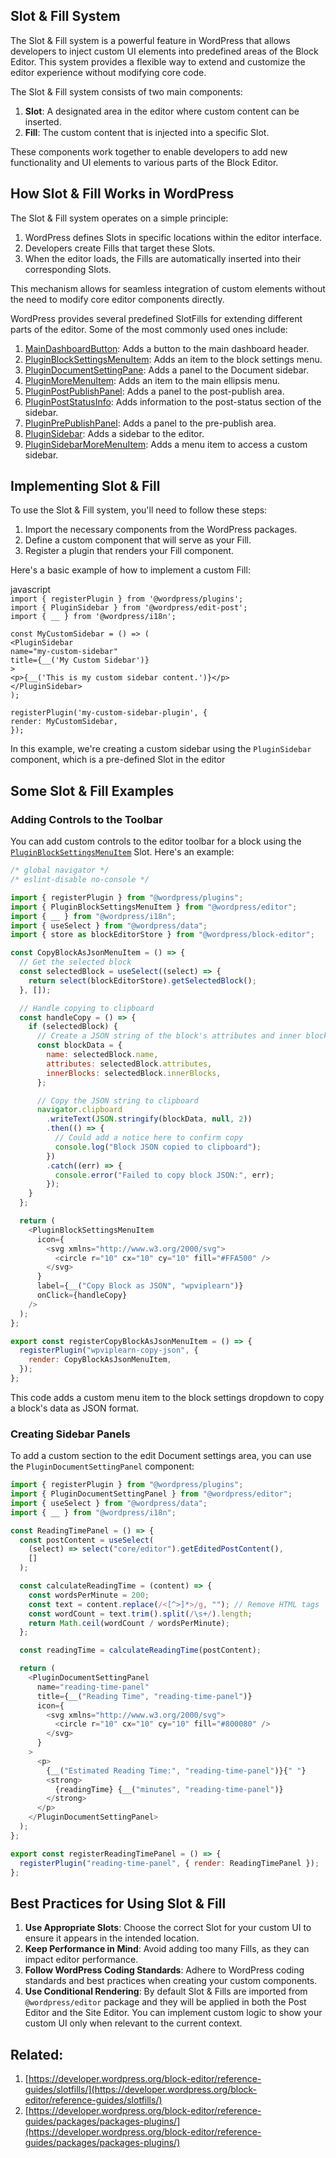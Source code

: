 ## **Slot & Fill System**

The Slot & Fill system is a powerful feature in WordPress that allows developers to inject custom UI elements into predefined areas of the Block Editor. This system provides a flexible way to extend and customize the editor experience without modifying core code.

The Slot & Fill system consists of two main components:

1. **Slot**: A designated area in the editor where custom content can be inserted.
2. **Fill**: The custom content that is injected into a specific Slot.

These components work together to enable developers to add new functionality and UI elements to various parts of the Block Editor.

## **How Slot & Fill Works in WordPress**

The Slot & Fill system operates on a simple principle:

1. WordPress defines Slots in specific locations within the editor interface.
2. Developers create Fills that target these Slots.
3. When the editor loads, the Fills are automatically inserted into their corresponding Slots.

This mechanism allows for seamless integration of custom elements without the need to modify core editor components directly.

WordPress provides several predefined SlotFills for extending different parts of the editor. Some of the most commonly used ones include:

1. [MainDashboardButton](https://developer.wordpress.org/block-editor/reference-guides/slotfills/main-dashboard-button/): Adds a button to the main dashboard header.
2. [PluginBlockSettingsMenuItem](https://developer.wordpress.org/block-editor/reference-guides/slotfills/plugin-block-settings-menu-item/): Adds an item to the block settings menu.
3. [PluginDocumentSettingPane](https://developer.wordpress.org/block-editor/reference-guides/slotfills/plugin-document-setting-panel/): Adds a panel to the Document sidebar.
4. [PluginMoreMenuItem](https://developer.wordpress.org/block-editor/reference-guides/slotfills/plugin-more-menu-item/): Adds an item to the main ellipsis menu.
5. [PluginPostPublishPanel](https://developer.wordpress.org/block-editor/reference-guides/slotfills/plugin-post-publish-panel/): Adds a panel to the post-publish area.
6. [PluginPostStatusInfo](https://developer.wordpress.org/block-editor/reference-guides/slotfills/plugin-post-status-info/): Adds information to the post-status section of the sidebar.
7. [PluginPrePublishPanel](https://developer.wordpress.org/block-editor/reference-guides/slotfills/plugin-pre-publish-panel/): Adds a panel to the pre-publish area.
8. [PluginSidebar](https://developer.wordpress.org/block-editor/reference-guides/slotfills/plugin-sidebar/): Adds a sidebar to the editor.
9. [PluginSidebarMoreMenuItem](https://developer.wordpress.org/block-editor/reference-guides/slotfills/plugin-sidebar-more-menu-item/): Adds a menu item to access a custom sidebar.

## **Implementing Slot & Fill**

To use the Slot & Fill system, you'll need to follow these steps:

1. Import the necessary components from the WordPress packages.
2. Define a custom component that will serve as your Fill.
3. Register a plugin that renders your Fill component.

Here's a basic example of how to implement a custom Fill:

javascript  
`import { registerPlugin } from '@wordpress/plugins';`  
`import { PluginSidebar } from '@wordpress/edit-post';`  
`import { __ } from '@wordpress/i18n';`

`const MyCustomSidebar = () => (`  
 `<PluginSidebar`  
 `name="my-custom-sidebar"`  
 `title={__('My Custom Sidebar')}`  
 `>`  
 `<p>{__('This is my custom sidebar content.')}</p>`  
 `</PluginSidebar>`  
`);`

`registerPlugin('my-custom-sidebar-plugin', {`  
 `render: MyCustomSidebar,`  
`});`

In this example, we're creating a custom sidebar using the `PluginSidebar` component, which is a pre-defined Slot in the editor

## **Some Slot & Fill Examples**

### Adding Controls to the Toolbar

You can add custom controls to the editor toolbar for a block using the [`PluginBlockSettingsMenuItem`](https://developer.wordpress.org/block-editor/reference-guides/slotfills/plugin-block-settings-menu-item/) Slot. Here's an example:

```javascript
/* global navigator */
/* eslint-disable no-console */

import { registerPlugin } from "@wordpress/plugins";
import { PluginBlockSettingsMenuItem } from "@wordpress/editor";
import { __ } from "@wordpress/i18n";
import { useSelect } from "@wordpress/data";
import { store as blockEditorStore } from "@wordpress/block-editor";

const CopyBlockAsJsonMenuItem = () => {
  // Get the selected block
  const selectedBlock = useSelect((select) => {
    return select(blockEditorStore).getSelectedBlock();
  }, []);

  // Handle copying to clipboard
  const handleCopy = () => {
    if (selectedBlock) {
      // Create a JSON string of the block's attributes and inner blocks
      const blockData = {
        name: selectedBlock.name,
        attributes: selectedBlock.attributes,
        innerBlocks: selectedBlock.innerBlocks,
      };

      // Copy the JSON string to clipboard
      navigator.clipboard
        .writeText(JSON.stringify(blockData, null, 2))
        .then(() => {
          // Could add a notice here to confirm copy
          console.log("Block JSON copied to clipboard");
        })
        .catch((err) => {
          console.error("Failed to copy block JSON:", err);
        });
    }
  };

  return (
    <PluginBlockSettingsMenuItem
      icon={
        <svg xmlns="http://www.w3.org/2000/svg">
          <circle r="10" cx="10" cy="10" fill="#FFA500" />
        </svg>
      }
      label={__("Copy Block as JSON", "wpviplearn")}
      onClick={handleCopy}
    />
  );
};

export const registerCopyBlockAsJsonMenuItem = () => {
  registerPlugin("wpviplearn-copy-json", {
    render: CopyBlockAsJsonMenuItem,
  });
};
```

This code adds a custom menu item to the block settings dropdown to copy a block's data as JSON format.

### Creating Sidebar Panels

To add a custom section to the edit Document settings area, you can use the `PluginDocumentSettingPanel` component:

```javascript
import { registerPlugin } from "@wordpress/plugins";
import { PluginDocumentSettingPanel } from "@wordpress/editor";
import { useSelect } from "@wordpress/data";
import { __ } from "@wordpress/i18n";

const ReadingTimePanel = () => {
  const postContent = useSelect(
    (select) => select("core/editor").getEditedPostContent(),
    []
  );

  const calculateReadingTime = (content) => {
    const wordsPerMinute = 200;
    const text = content.replace(/<[^>]*>/g, ""); // Remove HTML tags
    const wordCount = text.trim().split(/\s+/).length;
    return Math.ceil(wordCount / wordsPerMinute);
  };

  const readingTime = calculateReadingTime(postContent);

  return (
    <PluginDocumentSettingPanel
      name="reading-time-panel"
      title={__("Reading Time", "reading-time-panel")}
      icon={
        <svg xmlns="http://www.w3.org/2000/svg">
          <circle r="10" cx="10" cy="10" fill="#800080" />
        </svg>
      }
    >
      <p>
        {__("Estimated Reading Time:", "reading-time-panel")}{" "}
        <strong>
          {readingTime} {__("minutes", "reading-time-panel")}
        </strong>
      </p>
    </PluginDocumentSettingPanel>
  );
};

export const registerReadingTimePanel = () => {
  registerPlugin("reading-time-panel", { render: ReadingTimePanel });
};
```

## **Best Practices for Using Slot & Fill**

1. **Use Appropriate Slots**: Choose the correct Slot for your custom UI to ensure it appears in the intended location.
2. **Keep Performance in Mind**: Avoid adding too many Fills, as they can impact editor performance.
3. **Follow WordPress Coding Standards**: Adhere to WordPress coding standards and best practices when creating your custom components.
4. **Use Conditional Rendering**: By default Slot & Fills are imported from `@wordpress/editor` package and they will be applied in both the Post Editor and the Site Editor. You can implement custom logic to show your custom UI only when relevant to the current context.

## Related:

1. [https://developer.wordpress.org/block-editor/reference-guides/slotfills/](https://developer.wordpress.org/block-editor/reference-guides/slotfills/)
2. [https://developer.wordpress.org/block-editor/reference-guides/packages/packages-plugins/](https://developer.wordpress.org/block-editor/reference-guides/packages/packages-plugins/)
